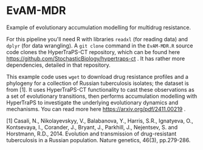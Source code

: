 # EvAM-MDR
Example of evolutionary accumulation modelling for multidrug resistance.

For this pipeline you'll need R with libraries `readxl` (for reading data) and `dplyr` (for data wrangling). A `git clone` command in the `EvAM-MDR.R` source code clones the HyperTraPS-CT repository, which can be found here https://github.com/StochasticBiology/hypertraps-ct . It has rather more dependencies, detailed in that repository. 

This example code uses `wget` to download drug resistance profiles and a phylogeny for a collection of Russian tuberculosis isolates; the dataset is from [1]. It uses HyperTraPS-CT functionality to cast these observations as a set of evolutionary transitions, then performs accumulation modelling with HyperTraPS to investigate the underlying evolutionary dynamics and mechanisms. You can read more here https://arxiv.org/pdf/2411.00219 .

[1] Casali, N., Nikolayevskyy, V., Balabanova, Y., Harris, S.R., Ignatyeva, O., Kontsevaya, I., Corander, J., Bryant, J., Parkhill, J., Nejentsev, S. and Horstmann, R.D., 2014. Evolution and transmission of drug-resistant tuberculosis in a Russian population. Nature genetics, 46(3), pp.279-286.

